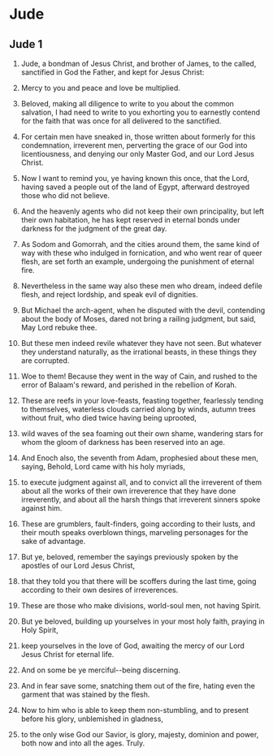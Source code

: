 # Jude

## Jude 1

1. Jude, a bondman of Jesus Christ, and brother of James, to the called, sanctified in God the Father, and kept for Jesus Christ:

2. Mercy to you and peace and love be multiplied.

3. Beloved, making all diligence to write to you about the common salvation, I had need to write to you exhorting you to earnestly contend for the faith that was once for all delivered to the sanctified.

4. For certain men have sneaked in, those written about formerly for this condemnation, irreverent men, perverting the grace of our God into licentiousness, and denying our only Master God, and our Lord Jesus Christ.

5. Now I want to remind you, ye having known this once, that the Lord, having saved a people out of the land of Egypt, afterward destroyed those who did not believe.

6. And the heavenly agents who did not keep their own principality, but left their own habitation, he has kept reserved in eternal bonds under darkness for the judgment of the great day.

7. As Sodom and Gomorrah, and the cities around them, the same kind of way with these who indulged in fornication, and who went rear of queer flesh, are set forth an example, undergoing the punishment of eternal fire.

8. Nevertheless in the same way also these men who dream, indeed defile flesh, and reject lordship, and speak evil of dignities.

9. But Michael the arch-agent, when he disputed with the devil, contending about the body of Moses, dared not bring a railing judgment, but said, May Lord rebuke thee.

10. But these men indeed revile whatever they have not seen. But whatever they understand naturally, as the irrational beasts, in these things they are corrupted.

11. Woe to them! Because they went in the way of Cain, and rushed to the error of Balaam's reward, and perished in the rebellion of Korah.

12. These are reefs in your love-feasts, feasting together, fearlessly tending to themselves, waterless clouds carried along by winds, autumn trees without fruit, who died twice having being uprooted,

13. wild waves of the sea foaming out their own shame, wandering stars for whom the gloom of darkness has been reserved into an age.

14. And Enoch also, the seventh from Adam, prophesied about these men, saying, Behold, Lord came with his holy myriads,

15. to execute judgment against all, and to convict all the irreverent of them about all the works of their own irreverence that they have done irreverently, and about all the harsh things that irreverent sinners spoke against him.

16. These are grumblers, fault-finders, going according to their lusts, and their mouth speaks overblown things, marveling personages for the sake of advantage.

17. But ye, beloved, remember the sayings previously spoken by the apostles of our Lord Jesus Christ,

18. that they told you that there will be scoffers during the last time, going according to their own desires of irreverences.

19. These are those who make divisions, world-soul men, not having Spirit.

20. But ye beloved, building up yourselves in your most holy faith, praying in Holy Spirit,

21. keep yourselves in the love of God, awaiting the mercy of our Lord Jesus Christ for eternal life.

22. And on some be ye merciful--being discerning.

23. And in fear save some, snatching them out of the fire, hating even the garment that was stained by the flesh.

24. Now to him who is able to keep them non-stumbling, and to present before his glory, unblemished in gladness,

25. to the only wise God our Savior, is glory, majesty, dominion and power, both now and into all the ages. Truly.

